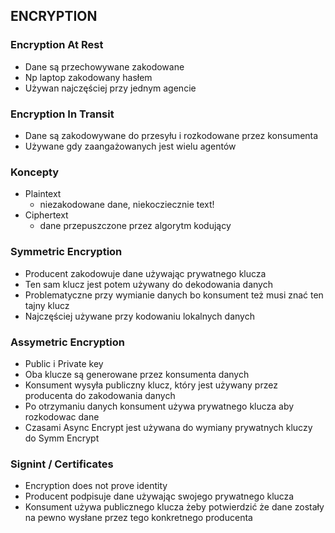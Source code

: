 ## ENCRYPTION

### Encryption At Rest
- Dane są przechowywane zakodowane
- Np laptop zakodowany hasłem 
- Używan najczęściej przy jednym agencie

### Encryption In Transit
- Dane są zakodowywane do przesyłu i rozkodowane przez konsumenta
- Używane gdy zaangażowanych jest wielu agentów

### Koncepty
- Plaintext
	- niezakodowane dane, niekocziecznie text!
- Ciphertext 
	- dane przepuszczone przez algorytm kodujący 

### Symmetric Encryption
- Producent zakodowuje dane używając prywatnego klucza
- Ten sam klucz jest potem używany do dekodowania danych
- Problematyczne przy wymianie danych bo konsument też musi znać ten tajny klucz
- Najczęściej używane przy kodowaniu lokalnych danych

### Assymetric Encryption
- Public i Private key
- Oba klucze są generowane przez konsumenta danych
- Konsument wysyła publiczny klucz, który jest używany przez producenta do zakodowania danych
- Po otrzymaniu danych konsument używa prywatnego klucza aby rozkodowac dane
- Czasami Async Encrypt jest używana do wymiany prywatnych kluczy do Symm Encrypt

### Signint / Certificates
-	Encryption does not prove identity
- Producent podpisuje dane używając swojego prywatnego klucza
- Konsument używa publicznego klucza żeby potwierdzić że dane zostały na pewno wysłane przez tego konkretnego producenta

